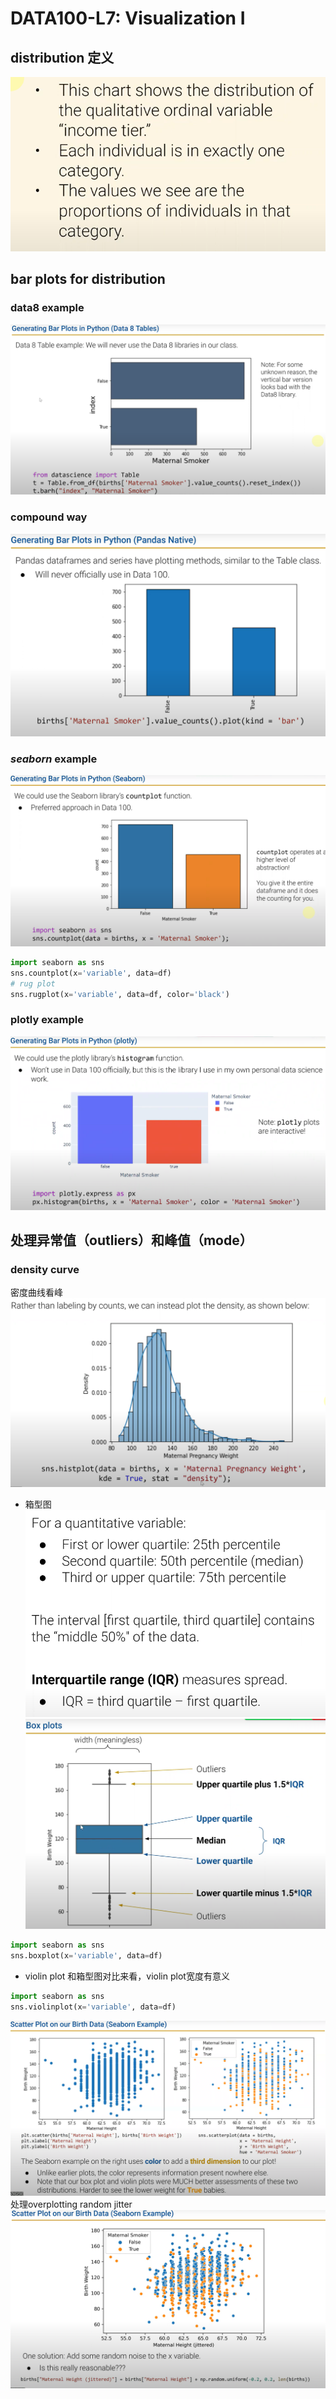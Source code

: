 # DATA100-L7: Visualization Ⅰ


## distribution 定义
![define](image.png)

## bar plots for distribution
### data8 example
![table](image-1.png)
### compound way 
![compound](image-2.png)
### *seaborn* example
![seaborn](image-3.png)
```python
import seaborn as sns
sns.countplot(x='variable', data=df)
# rug plot
sns.rugplot(x='variable', data=df, color='black')
```

### plotly example
![plotly](image-4.png)

## 处理异常值（outliers）和峰值（mode）
### density curve
密度曲线看峰
![alt text](image-5.png)
- 箱型图
![alt text](image-6.png)
![alt text](image-7.png)
```python
import seaborn as sns
sns.boxplot(x='variable', data=df)
```

- violin plot
和箱型图对比来看，violin plot宽度有意义
```python
import seaborn as sns
sns.violinplot(x='variable', data=df)
```

![alt text](image-8.png)
处理overplotting
random jitter
![alt text](image-9.png)
